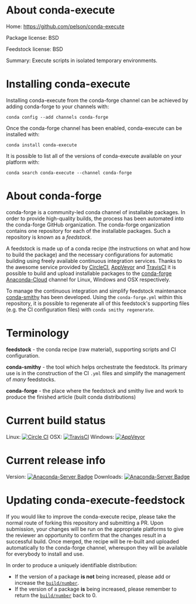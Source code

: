 About conda-execute
===================

Home: https://github.com/pelson/conda-execute

Package license: BSD

Feedstock license: BSD

Summary: Execute scripts in isolated temporary environments.



Installing conda-execute
========================

Installing conda-execute from the conda-forge channel can be achieved by adding conda-forge to your channels with:

```
conda config --add channels conda-forge
```

Once the conda-forge channel has been enabled, conda-execute can be installed with:

```
conda install conda-execute
```

It is possible to list all of the versions of conda-execute available on your platform with:

```
conda search conda-execute --channel conda-forge
```


About conda-forge
=================

conda-forge is a community-led conda channel of installable packages.
In order to provide high-quality builds, the process has been automated into the
conda-forge GitHub organization. The conda-forge organization contains one repository 
for each of the installable packages. Such a repository is known as a *feedstock*.

A feedstock is made up of a conda recipe (the instructions on what and how to build
the package) and the necessary configurations for automatic building using freely
available continuous integration services. Thanks to the awesome service provided by
[CircleCI](https://circleci.com/), [AppVeyor](http://www.appveyor.com/)
and [TravisCI](https://travis-ci.org/) it is possible to build and upload installable
packages to the [conda-forge](https://anaconda.org/conda-forge)
[Anaconda-Cloud](http://docs.anaconda.org/) channel for Linux, Windows and OSX respectively.

To manage the continuous integration and simplify feedstock maintenance
[conda-smithy](http://github.com/conda-forge/conda-smithy) has been developed.
Using the ``conda-forge.yml`` within this repository, it is possible to regenerate all of
this feedstock's supporting files (e.g. the CI configuration files) with ``conda smithy regenerate``.


Terminology
===========

**feedstock** - the conda recipe (raw material), supporting scripts and CI configuration.

**conda-smithy** - the tool which helps orchestrate the feedstock.
                   Its primary use is in the construction of the CI ``.yml`` files
                   and simplify the management of *many* feedstocks.

**conda-forge** - the place where the feedstock and smithy live and work to
                  produce the finished article (built conda distributions)

Current build status
====================
Linux: [![Circle CI](https://circleci.com/gh/conda-forge/conda-execute-feedstock.svg?style=svg)](https://circleci.com/gh/conda-forge/conda-execute-feedstock)
OSX: [![TravisCI](https://travis-ci.org/conda-forge/conda-execute-feedstock.svg?branch=master)](https://travis-ci.org/conda-forge/conda-execute-feedstock) 
Windows: [![AppVeyor](https://ci.appveyor.com/api/projects/status/github/conda-forge/conda-execute-feedstock?svg=True)](https://ci.appveyor.com/project/conda-forge/conda-execute-feedstock/branch/master)

Current release info
====================
Version: [![Anaconda-Server Badge](https://anaconda.org/conda-forge/conda-execute/badges/version.svg)](https://anaconda.org/conda-forge/conda-execute)
Downloads: [![Anaconda-Server Badge](https://anaconda.org/conda-forge/conda-execute/badges/downloads.svg)](https://anaconda.org/conda-forge/conda-execute)


Updating conda-execute-feedstock
================================

If you would like to improve the conda-execute recipe, please take the normal
route of forking this repository and submitting a PR. Upon submission, your changes will
be run on the appropriate platforms to give the reviewer an opportunity to confirm that the
changes result in a successful build. Once merged, the recipe will be re-built and uploaded
automatically to the conda-forge channel, whereupon they will be available for everybody to
install and use.

In order to produce a uniquely identifiable distribution:
 * If the version of a package **is not** being increased, please add or increase
   the [``build/number``](http://conda.pydata.org/docs/building/meta-yaml.html#build-number-and-string). 
 * If the version of a package **is** being increased, please remember to return
   the [``build/number``](http://conda.pydata.org/docs/building/meta-yaml.html#build-number-and-string)
   back to 0.

